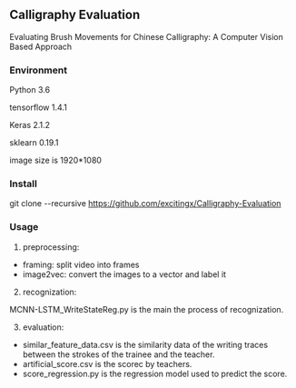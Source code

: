 ## Calligraphy Evaluation
Evaluating Brush Movements for Chinese Calligraphy: A Computer Vision Based Approach

### Environment
Python 3.6

tensorflow 1.4.1

Keras 2.1.2

sklearn 0.19.1

image size is 1920*1080

### Install
git clone --recursive https://github.com/excitingx/Calligraphy-Evaluation

### Usage
1. preprocessing:
- framing: split video into frames
- image2vec: convert the images to a vector and label it

2. recognization:

MCNN-LSTM_WriteStateReg.py is the main the process of recognization.

3. evaluation:
- similar_feature_data.csv is the similarity data of the writing traces between the strokes of the trainee and the teacher.
- artificial_score.csv is the scorec by teachers.
- score_regression.py is the regression model used to predict the score.
